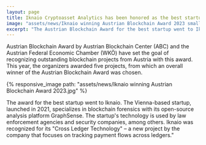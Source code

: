```yaml
---
layout: page
title: Iknaio Cryptoasset Analytics has been honored as the best startup 
image: "assets/news/Iknaio winning Austrian Blockchain Award 2023 small.jpg"
excerpt: "The Austrian Blockchain Award for the best startup went to Iknaio!"
---
```


Austrian Blockchain Award by Austrian Blockchain Center (ABC) and the Austrian Federal Economic Chamber (WKÖ) have set the goal of recognizing outstanding blockchain projects from Austria with this award. This year, the organizers awarded five projects, from which an overall winner of the Austrian Blockchain Award was chosen.

{% responsive_image path: "assets/news/Iknaio winning Austrian Blockchain Award 2023.jpg" %}

The award for the best startup went to Iknaio. The Vienna-based startup, launched in 2021, specializes in blockchain forensics with its open-source analysis platform GraphSense. The startup's technology is used by law enforcement agencies and security companies, among others. Iknaio was recognized for its "Cross Ledger Technology" – a new project by the company that focuses on tracking payment flows across ledgers."
